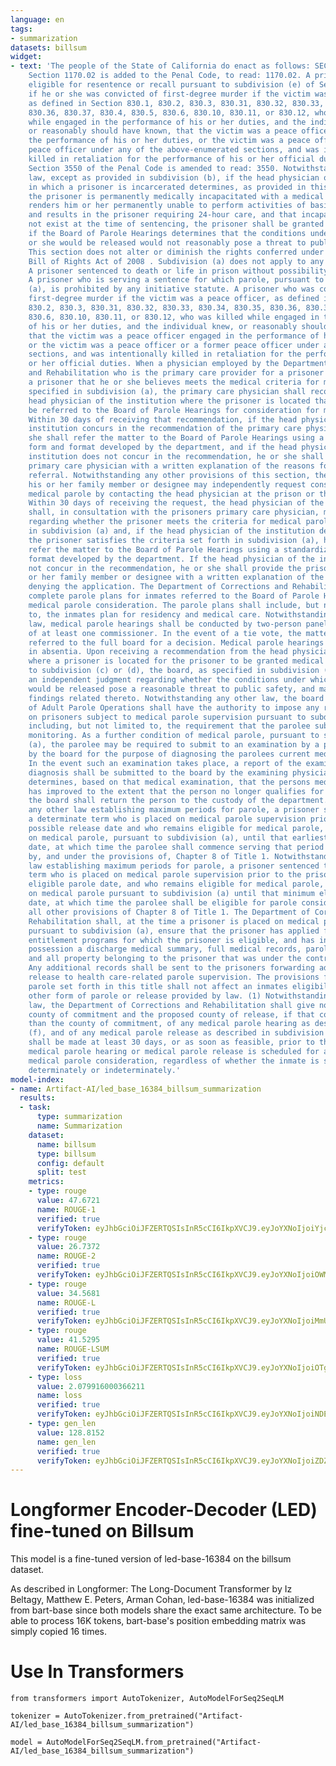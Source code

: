 ```yaml
---
language: en
tags:
- summarization
datasets: billsum
widget:
- text: 'The people of the State of California do enact as follows: SECTIONHEADER
    Section 1170.02 is added to the Penal Code, to read: 1170.02. A prisoner is not
    eligible for resentence or recall pursuant to subdivision (e) of Section 1170
    if he or she was convicted of first-degree murder if the victim was a peace officer,
    as defined in Section 830.1, 830.2, 830.3, 830.31, 830.32, 830.33, 830.34, 830.35,
    830.36, 830.37, 830.4, 830.5, 830.6, 830.10, 830.11, or 830.12, who was killed
    while engaged in the performance of his or her duties, and the individual knew,
    or reasonably should have known, that the victim was a peace officer engaged in
    the performance of his or her duties, or the victim was a peace officer or a former
    peace officer under any of the above-enumerated sections, and was intentionally
    killed in retaliation for the performance of his or her official duties. SECTIONHEADER
    Section 3550 of the Penal Code is amended to read: 3550. Notwithstanding any other
    law, except as provided in subdivision (b), if the head physician of an institution
    in which a prisoner is incarcerated determines, as provided in this section, that
    the prisoner is permanently medically incapacitated with a medical condition that
    renders him or her permanently unable to perform activities of basic daily living,
    and results in the prisoner requiring 24-hour care, and that incapacitation did
    not exist at the time of sentencing, the prisoner shall be granted medical parole
    if the Board of Parole Hearings determines that the conditions under which he
    or she would be released would not reasonably pose a threat to public safety.
    This section does not alter or diminish the rights conferred under the Victims
    Bill of Rights Act of 2008 . Subdivision (a) does not apply to any of the following:
    A prisoner sentenced to death or life in prison without possibility of parole.
    A prisoner who is serving a sentence for which parole, pursuant to subdivision
    (a), is prohibited by any initiative statute. A prisoner who was convicted of
    first-degree murder if the victim was a peace officer, as defined in Section 830.1,
    830.2, 830.3, 830.31, 830.32, 830.33, 830.34, 830.35, 830.36, 830.37, 830.4, 830.5,
    830.6, 830.10, 830.11, or 830.12, who was killed while engaged in the performance
    of his or her duties, and the individual knew, or reasonably should have known,
    that the victim was a peace officer engaged in the performance of his or her duties,
    or the victim was a peace officer or a former peace officer under any of the above-enumerated
    sections, and was intentionally killed in retaliation for the performance of his
    or her official duties. When a physician employed by the Department of Corrections
    and Rehabilitation who is the primary care provider for a prisoner identifies
    a prisoner that he or she believes meets the medical criteria for medical parole
    specified in subdivision (a), the primary care physician shall recommend to the
    head physician of the institution where the prisoner is located that the prisoner
    be referred to the Board of Parole Hearings for consideration for medical parole.
    Within 30 days of receiving that recommendation, if the head physician of the
    institution concurs in the recommendation of the primary care physician, he or
    she shall refer the matter to the Board of Parole Hearings using a standardized
    form and format developed by the department, and if the head physician of the
    institution does not concur in the recommendation, he or she shall provide the
    primary care physician with a written explanation of the reasons for denying the
    referral. Notwithstanding any other provisions of this section, the prisoner or
    his or her family member or designee may independently request consideration for
    medical parole by contacting the head physician at the prison or the department.
    Within 30 days of receiving the request, the head physician of the institution
    shall, in consultation with the prisoners primary care physician, make a determination
    regarding whether the prisoner meets the criteria for medical parole as specified
    in subdivision (a) and, if the head physician of the institution determines that
    the prisoner satisfies the criteria set forth in subdivision (a), he or she shall
    refer the matter to the Board of Parole Hearings using a standardized form and
    format developed by the department. If the head physician of the institution does
    not concur in the recommendation, he or she shall provide the prisoner or his
    or her family member or designee with a written explanation of the reasons for
    denying the application. The Department of Corrections and Rehabilitation shall
    complete parole plans for inmates referred to the Board of Parole Hearings for
    medical parole consideration. The parole plans shall include, but not be limited
    to, the inmates plan for residency and medical care. Notwithstanding any other
    law, medical parole hearings shall be conducted by two-person panels consisting
    of at least one commissioner. In the event of a tie vote, the matter shall be
    referred to the full board for a decision. Medical parole hearings may be heard
    in absentia. Upon receiving a recommendation from the head physician of the institution
    where a prisoner is located for the prisoner to be granted medical parole pursuant
    to subdivision (c) or (d), the board, as specified in subdivision (f), shall make
    an independent judgment regarding whether the conditions under which the inmate
    would be released pose a reasonable threat to public safety, and make written
    findings related thereto. Notwithstanding any other law, the board or the Division
    of Adult Parole Operations shall have the authority to impose any reasonable conditions
    on prisoners subject to medical parole supervision pursuant to subdivision (a),
    including, but not limited to, the requirement that the parolee submit to electronic
    monitoring. As a further condition of medical parole, pursuant to subdivision
    (a), the parolee may be required to submit to an examination by a physician selected
    by the board for the purpose of diagnosing the parolees current medical condition.
    In the event such an examination takes place, a report of the examination and
    diagnosis shall be submitted to the board by the examining physician. If the board
    determines, based on that medical examination, that the persons medical condition
    has improved to the extent that the person no longer qualifies for medical parole,
    the board shall return the person to the custody of the department. Notwithstanding
    any other law establishing maximum periods for parole, a prisoner sentenced to
    a determinate term who is placed on medical parole supervision prior to the earliest
    possible release date and who remains eligible for medical parole, shall remain
    on medical parole, pursuant to subdivision (a), until that earliest possible release
    date, at which time the parolee shall commence serving that period of parole provided
    by, and under the provisions of, Chapter 8 of Title 1. Notwithstanding any other
    law establishing maximum periods for parole, a prisoner sentenced to an indeterminate
    term who is placed on medical parole supervision prior to the prisoners minimum
    eligible parole date, and who remains eligible for medical parole, shall remain
    on medical parole pursuant to subdivision (a) until that minimum eligible parole
    date, at which time the parolee shall be eligible for parole consideration under
    all other provisions of Chapter 8 of Title 1. The Department of Corrections and
    Rehabilitation shall, at the time a prisoner is placed on medical parole supervision
    pursuant to subdivision (a), ensure that the prisoner has applied for any federal
    entitlement programs for which the prisoner is eligible, and has in his or her
    possession a discharge medical summary, full medical records, parole medications,
    and all property belonging to the prisoner that was under the control of the department.
    Any additional records shall be sent to the prisoners forwarding address after
    release to health care-related parole supervision. The provisions for medical
    parole set forth in this title shall not affect an inmates eligibility for any
    other form of parole or release provided by law. (1) Notwithstanding any other
    law, the Department of Corrections and Rehabilitation shall give notice to the
    county of commitment and the proposed county of release, if that county is different
    than the county of commitment, of any medical parole hearing as described in subdivision
    (f), and of any medical parole release as described in subdivision (g). Notice
    shall be made at least 30 days, or as soon as feasible, prior to the time any
    medical parole hearing or medical parole release is scheduled for an inmate receiving
    medical parole consideration, regardless of whether the inmate is sentenced either
    determinately or indeterminately.'
model-index:
- name: Artifact-AI/led_base_16384_billsum_summarization
  results:
  - task:
      type: summarization
      name: Summarization
    dataset:
      name: billsum
      type: billsum
      config: default
      split: test
    metrics:
    - type: rouge
      value: 47.6721
      name: ROUGE-1
      verified: true
      verifyToken: eyJhbGciOiJFZERTQSIsInR5cCI6IkpXVCJ9.eyJoYXNoIjoiYjcxODI2MmU0YTk4MTk3ZGJkMjc4NWMxNDI4N2Y4ZGU3MGUwN2JjN2VhMjViODhiZjA5YTRmNjQzY2ZmMGQwMyIsInZlcnNpb24iOjF9.P3_Ui5VsXmpVgmrC4vvmnBeP_Duq92a4g_W2sRoiOaKOuSvqM0Db4pi15EC1OsmxQ_8dFPTXLiMYaAdaKNf2Cw
    - type: rouge
      value: 26.7372
      name: ROUGE-2
      verified: true
      verifyToken: eyJhbGciOiJFZERTQSIsInR5cCI6IkpXVCJ9.eyJoYXNoIjoiOWM4ZTcwODE0MmU0NzBhNTNjYTU1NTkzMDJkZWUxODNjOWIxOWQ2ZGE5YzdmNjgxZDEzOWVhOGI4ZjkwYzViOCIsInZlcnNpb24iOjF9.zJilnMntYc-5XNASnjoIMgaS79LJQ8hwKHkioT0SOUKwLxo5UKlkoJQHQfHNPVUQKxSu0hz57IisCvAUqxBtDw
    - type: rouge
      value: 34.5681
      name: ROUGE-L
      verified: true
      verifyToken: eyJhbGciOiJFZERTQSIsInR5cCI6IkpXVCJ9.eyJoYXNoIjoiMmUyZDcwN2I1OWZiMmE4YzcxYWNmZTgwZWNiYTRhN2JmMjJjYjBlNWZlN2U5YTI0OGY3Y2I2YzcwYzI3MDU0NSIsInZlcnNpb24iOjF9.yJycTj_5GstHtI8DwGQm5D8Pzxd2epE3LxlzCCxuRjkoB0HB45gu4TlrNOMvcWSbb4rPVTZzaazdHgwJNn8ICQ
    - type: rouge
      value: 41.5295
      name: ROUGE-LSUM
      verified: true
      verifyToken: eyJhbGciOiJFZERTQSIsInR5cCI6IkpXVCJ9.eyJoYXNoIjoiOTg1ZDc3Mzc2OWMwMWFmMDBmMjA0ZTM4NzhmNDM4YzJhZWY5MDE4YWY0YTBjYTk2MGIwN2ExZTI0NmJmYTk1MCIsInZlcnNpb24iOjF9.mUk4rARISI-43XrOYVMQj9VBaDt8CCKYwRwMgTWl34RfCmxuuA3cobDnYMxX1JhDQ4j72mv1LYGaqr6iJZsECQ
    - type: loss
      value: 2.079916000366211
      name: loss
      verified: true
      verifyToken: eyJhbGciOiJFZERTQSIsInR5cCI6IkpXVCJ9.eyJoYXNoIjoiNDExOTg1ZDcxODdiMTVhOGZkMGI3OTJkY2MwMWUyYzNkNzBiOTQ4ZGMwY2YwNzEzNzliZDdkNjYxZDgyZDRmZSIsInZlcnNpb24iOjF9.yV6qrPc13R5ZPsU1H55qneVsRlyp5lY-ZfGBT7UD4KJ_EYQeS03DZlwg3WJG215L7D_cWizBZ4lpGOJqeXXFBg
    - type: gen_len
      value: 128.8152
      name: gen_len
      verified: true
      verifyToken: eyJhbGciOiJFZERTQSIsInR5cCI6IkpXVCJ9.eyJoYXNoIjoiZDZjNDE2NzExYzgwZGJhYzQ4Njk3MWU1ZTA5Y2Y1OTQwZDRiZmJjNTk2OWJhMDIwNzBlZmI0NDRlZTA2ODc4ZiIsInZlcnNpb24iOjF9.KrBLis48Ks2vRnMzfrPNcfFNMoU4fdlBC5g0wLePox-4EYqgrUBCGP7ff6y8dMONdqJx7cobxIu0MFgGbpgWAQ
---
```


# Longformer Encoder-Decoder (LED) fine-tuned on Billsum
This model is a fine-tuned version of led-base-16384 on the billsum dataset.

As described in Longformer: The Long-Document Transformer by Iz Beltagy, Matthew E. Peters, Arman Cohan, led-base-16384 was initialized from bart-base since both models share the exact same architecture. To be able to process 16K tokens, bart-base's position embedding matrix was simply copied 16 times.


# Use In Transformers
```
from transformers import AutoTokenizer, AutoModelForSeq2SeqLM

tokenizer = AutoTokenizer.from_pretrained("Artifact-AI/led_base_16384_billsum_summarization")

model = AutoModelForSeq2SeqLM.from_pretrained("Artifact-AI/led_base_16384_billsum_summarization")
```